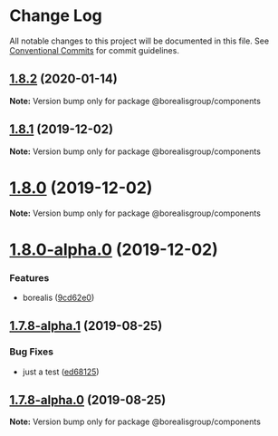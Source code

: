 # Change Log

All notable changes to this project will be documented in this file.
See [Conventional Commits](https://conventionalcommits.org) for commit guidelines.

## [1.8.2](https://github.com/borealisgroup/borealis/tree/master/packages/@borealisgroup/components/compare/@borealisgroup/components@1.8.1...@borealisgroup/components@1.8.2) (2020-01-14)

**Note:** Version bump only for package @borealisgroup/components





## [1.8.1](https://github.com/borealisgroup/borealis/tree/master/packages/@borealisgroup/components/compare/@borealisgroup/components@1.8.0...@borealisgroup/components@1.8.1) (2019-12-02)

**Note:** Version bump only for package @borealisgroup/components





# [1.8.0](https://github.com/borealisgroup/borealis/tree/master/packages/@borealisgroup/components/compare/@borealisgroup/components@1.8.0-alpha.0...@borealisgroup/components@1.8.0) (2019-12-02)

**Note:** Version bump only for package @borealisgroup/components





# [1.8.0-alpha.0](https://github.com/borealisgroup/borealis/tree/master/packages/@borealisgroup/components/compare/@borealisgroup/components@1.7.8-alpha.1...@borealisgroup/components@1.8.0-alpha.0) (2019-12-02)


### Features

* borealis ([9cd62e0](https://github.com/borealisgroup/borealis/tree/master/packages/@borealisgroup/components/commit/9cd62e08da44be893507f69f85e3763609e2139f))





## [1.7.8-alpha.1](https://github.com/borealisgroup/borealis/tree/master/packages/@borealisgroup/components/compare/@borealisgroup/components@1.7.8-alpha.0...@borealisgroup/components@1.7.8-alpha.1) (2019-08-25)

### Bug Fixes

- just a test ([ed68125](https://github.com/borealisgroup/borealis/tree/master/packages/@borealisgroup/components/commit/ed68125))

## [1.7.8-alpha.0](https://github.com/borealisgroup/borealis/tree/master/packages/@borealisgroup/components/compare/@borealisgroup/components@1.7.7...@borealisgroup/components@1.7.8-alpha.0) (2019-08-25)

**Note:** Version bump only for package @borealisgroup/components
